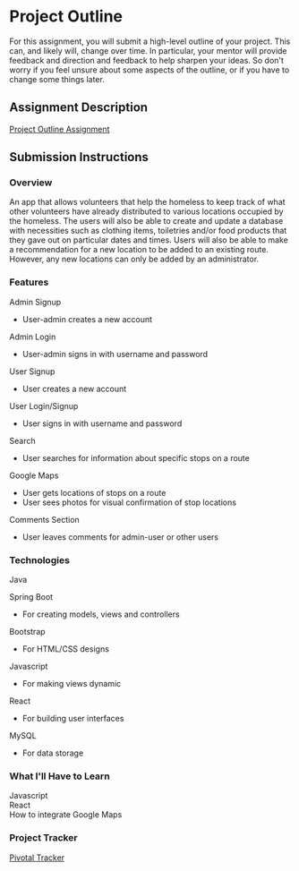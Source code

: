 # Project Outline
For this assignment, you will submit a high-level outline of your project. This can, and likely will, change over time. In particular, your mentor will provide feedback and direction and feedback to help sharpen your ideas. So don't worry if you feel unsure about some aspects of the outline, or if you have to change some things later.

## Assignment Description
[Project Outline Assignment](https://education.launchcode.org/liftoff/assignments/project-outline/)

## Submission Instructions

### Overview
An app that allows volunteers that help the homeless to keep track of what other volunteers have already distributed to various locations occupied by the homeless.  The users will also be able to create and update a database with necessities such as clothing items, toiletries and/or food products that they gave out on particular dates and times.  Users will also be able to make a recommendation for a new location to be added to an existing route.  However, any new locations can only be added by an administrator. 
### Features
Admin Signup 
  - User-admin creates a new account
  

Admin Login
  - User-admin signs in with username and password

User Signup  
  - User creates a new account
  
User Login/Signup 
  - User signs in with username and password  
   
Search
  - User searches for information about specific stops on a route
  
Google Maps
  - User gets locations of stops on a route
  - User sees photos for visual confirmation of stop locations
  
Comments Section  
  - User leaves comments for admin-user or other users
### Technologies
Java

Spring Boot 
  - For creating models, views and controllers
  
Bootstrap 
  - For HTML/CSS designs
  
Javascript 
  - For making views dynamic
  
React 
  - For building user interfaces
  
MySQL 
  - For data storage 
### What I'll Have to Learn   
Javascript   
React    
How to integrate Google Maps
### Project Tracker
[Pivotal Tracker](https://www.pivotaltracker.com/n/projects/2185447)
